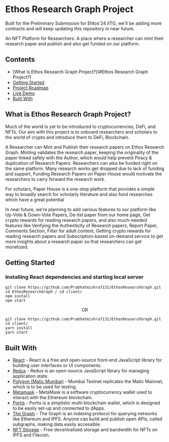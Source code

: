 # Ethos Research Graph Project
Built for the Preliminary Submission for Ehtos'24 IITG, we'll be adding more contracts and will keep updating this repository in near future.

An NFT Platform for Researchers. A place where a researcher can mint their research paper and publish and also get funded on our platform.

## Contents

- [What is Ethos Research Graph Project?](#Ethos Research Graph Project?)
- [Getting Started](#Getting-Started)
- [Project Roadmap](#Project-Roadmap)
- [Live Demo](#Live-Demo)
- [Built With](#Built-With)


## What is Ethos Research Graph Project?

Much of the world is yet to be introduced to cryptocurrencies, DeFi, and NFTs. Our aim with this project is to onboard researchers and scholars to the world of crypto and introduce them to DeFi, Blockchain.

A Researcher can Mint and Publish their research papers on Ethos Research Graph. Minting validates the research paper, keeping the originality of the paper linked safely with the Author, which would help prevent Piracy & duplication of Research Papers. Researchers can also be funded right on the same platform. Many research works get dropped due to lack of funding and support, Funding Research Papers on Paper House would motivate the researchers to carry forward the research work.

For scholars, Paper House is a one-stop platform that provides a simple way to broadly search for scholarly literature and also fund researches which have a great potential

In near future, we’re planning to add various features to our platform like Up-Vote & Down-Vote Papers, De-list paper from our home page, Get crypto rewards for reading research papers, and also much-needed features like Verifying the Authenticity of Research papers, Report Paper, Comments Section, Filter for adult content, Getting crypto rewards for reading research papers and Subscription-based on-demand service to get more insights about a research paper so that researchers can get monetized.

## Getting Started

### <p> <b> Installing React dependencies and starting local server </b> </p>

```
git clone https://github.com/Prabhatmishra7131/EthosResearchGraph.git
cd EthosResearchGraph / cd client/
npm install
npm start
```

<p align="center">OR</p>

```
git clone https://github.com/Prabhatmishra7131/EthosResearchGraph.git
cd client/
yarn install
yarn start
```

## Built With

- [React](https://reactjs.org/) - React is a free and open-source front-end JavaScript library for building user interfaces or UI components.
- [Redux](https://redux.js.org/) - Redux is an open-source JavaScript library for managing application state.
- [Polygon (Matic Mumbai)](https://docs.matic.network/docs/develop/network-details/network/) - Mumbai Testnet replicates the Matic Mainnet, which is to be used for testing.
- [Metamask](https://metamask.io/) - MetaMask is a software cryptocurrency wallet used to interact with the Ethereum blockchain.
- [Portis](https://www.portis.io/) - Portis is a simplistic multi-blockchain wallet, which is designed to be easily set-up and connected to dApps.
- [The Graph](https://thegraph.com/) - The Graph is an indexing protocol for querying networks like Ethereum and IPFS. Anyone can build and publish open APIs, called subgraphs, making data easily accessible.
- [NFT Storage](https://nft.storage/) - Free decentralized storage and bandwidth for NFTs on IPFS and Filecoin.
